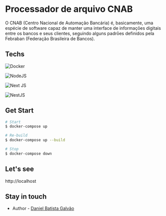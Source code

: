 # Processador de arquivo CNAB

O CNAB (Centro Nacional de Automação Bancária) é, basicamente, uma espécie de software capaz de manter uma interface de informaçōes digitais entre os bancos e seus clientes, seguindo alguns padrōes definidos pela Febraban (Federação Brasileira de Bancos).

## Techs

![Docker](https://img.shields.io/badge/docker-%230db7ed.svg?style=for-the-badge&logo=docker&logoColor=white)

![NodeJS](https://img.shields.io/badge/node.js-6DA55F?style=for-the-badge&logo=node.js&logoColor=white)

![Next JS](https://img.shields.io/badge/Next-black?style=for-the-badge&logo=next.js&logoColor=white)

![NestJS](https://img.shields.io/badge/nestjs-%23E0234E.svg?style=for-the-badge&logo=nestjs&logoColor=white)

## Get Start

```bash
# Start
$ docker-compose up
```
```bash
# Re-build
$ docker-compose up --build
```
```bash
# Stop
$ docker-compose down
```

## Let's see

http://localhost

## Stay in touch

- Author - [Daniel Batista Galvão](https://www.linkedin.com/in/danielbatistagalvao/)